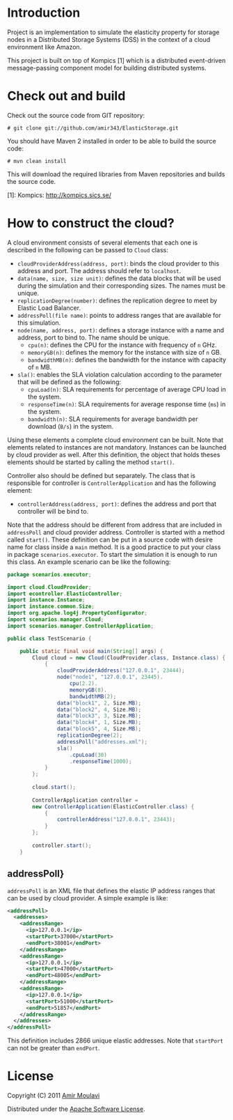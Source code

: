 # Introduction

Project is an implementation to simulate the elasticity property for storage nodes in a Distributed Storage Systems (DSS) in the context of a cloud environment like Amazon. 

This project is built on top of Kompics [1] which is a distributed event-driven message-passing component model for building distributed systems.

# Check out and build

Check out the source code from GIT repository:

    # git clone git://github.com/amir343/ElasticStorage.git 

You should have Maven 2 installed in order to be able to build the source code:

    # mvn clean install

This will download the required libraries from Maven repositories and builds the source code.

[1]: Kompics: http://kompics.sics.se/

# How to construct the cloud?

A cloud environment consists of several elements that each one is described in the following can be passed to `Cloud` class:

*	`cloudProviderAddress(address, port)`: binds the cloud provider to this address and port. The address should refer to `localhost`.
*	`data(name, size, size unit)`: defines the data blocks that will be used during the simulation and their corresponding sizes. The names must be unique.
*	`replicationDegree(number)`: defines the replication degree to meet by Elastic Load Balancer.
*	`addressPoll(file name)`: points to address ranges that are available for this simulation.
*	`node(name, address, port)`: defines a storage instance with a name and address, port to bind to. The name should be unique.
	*	`cpu(n)`: defines the CPU for the instance with frequency of `n` GHz.
	*	`memoryGB(n)`: defines the memory for the instance with size of `n` GB.
	*	`bandwidthMB(n)`: defines the bandwidth for the instance with capacity of `n` MB.
*	`sla()`: enables the SLA violation calculation according to the parameter that will be defined as the following:
	*	`cpuLoad(n)`: SLA requirements for percentage of average CPU load in the system.
	*	`responseTime(n)`: SLA requirements for average response time (`ms`) in the system.
	*	`bandwidth(n)`: SLA requirements for average bandwidth per download (`B/s`) in the system.

Using these elements a complete cloud environment can be built. Note that elements related to instances are not mandatory. Instances can be launched by 
cloud provider as well. After this definition, the object that holds theses elements should be started by calling the method `start()`.

Controller also should be defined but separately. The class that is responsible for controller is `ControllerApplication` and has the following element:

*	`controllerAddress(address, port)`: defines the address and port that controller will be bind to.

Note that the address should be different from address that are included in `addressPoll` and cloud provider address. 
Controller is started with a method called `start()`. These definition can be put in a source code with desire name for class inside a `main` method.
It is a good practice to put your class in package `scenarios.executor`. To start the simulation it is enough to run this class. An example scenario can
be like the following:

```java
package scenarios.executor;

import cloud.CloudProvider;
import econtroller.ElasticController;
import instance.Instance;
import instance.common.Size;
import org.apache.log4j.PropertyConfigurator;
import scenarios.manager.Cloud;
import scenarios.manager.ControllerApplication;

public class TestScenario {

    public static final void main(String[] args) {
    	Cloud cloud = new Cloud(CloudProvider.class, Instance.class) {
    		{
    			cloudProviderAddress("127.0.0.1", 23444);
    			node("node1", "127.0.0.1", 23445).
    				cpu(2.2).
    				memoryGB(8).
    				bandwidthMB(2);
    			data("block1", 2, Size.MB);
    			data("block2", 4, Size.MB);
    			data("block3", 3, Size.MB);
    			data("block4", 1, Size.MB);
    			data("block5", 4, Size.MB);
    			replicationDegree(2);
    			addressPoll("addresses.xml");
    			sla()
    				.cpuLoad(30)
    				.responseTime(1000);
    		}
    	};
    	
    	cloud.start();
    	
    	ControllerApplication controller = 
		new ControllerApplication(ElasticController.class) {
    		{
    			controllerAddress("127.0.0.1", 23443);
    		}
    	};
    	
    	controller.start();
    }
```

## addressPoll}

`addressPoll` is an XML file that defines the elastic IP address ranges that can be used by cloud provider. A simple example is like:

```xml
<addressPoll>
  <addresses>
    <addressRange>
      <ip>127.0.0.1</ip>
      <startPort>37000</startPort>
      <endPort>38001</endPort>
    </addressRange>
    <addressRange>
      <ip>127.0.0.1</ip>
      <startPort>47000</startPort>
      <endPort>48005</endPort>
    </addressRange>
    <addressRange>
      <ip>127.0.0.1</ip>
      <startPort>51000</startPort>
      <endPort>51857</endPort>
    </addressRange>
  </addresses>
</addressPoll>
```

This definition includes 2866 unique elastic addresses. Note that `startPort` can not be greater than `endPort`. 


# License

Copyright (C) 2011 [Amir Moulavi](http://amirmoulavi.com)

Distributed under the [Apache Software License](http://www.apache.org/licenses/LICENSE-2.0.html).
